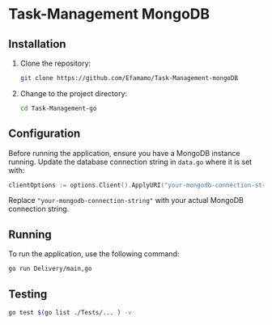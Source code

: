 
# Task-Management MongoDB

## Installation

1. Clone the repository:
   ```sh
   git clone https://github.com/Efamamo/Task-Management-mongoDB
   ```
2. Change to the project directory:
   ```sh
   cd Task-Management-go
   ```

## Configuration

Before running the application, ensure you have a MongoDB instance running. Update the database connection string in `data.go` where it is set with:

```go
clientOptions := options.Client().ApplyURI("your-mongodb-connection-string")
```

Replace `"your-mongodb-connection-string"` with your actual MongoDB connection string.

## Running

To run the application, use the following command:

```sh
go run Delivery/main,go
```

## Testing

```sh
go test $(go list ./Tests/... ) -v
```

